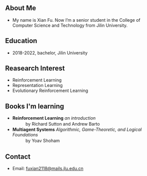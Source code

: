 ## About Me
- My name is Xian Fu. Now I’m a senior student in the College of Computer Science and Technology from Jilin University.


## Education
- 2018-2022, bachelor, Jilin University


## Reasearch Interest
- Reinforcement Learning
- Representation Learning
- Evolutionary Reinforcement Learning


## Books I'm learning
- **Reinforcement Learning** _an introduction_<br>
　　　by Richard Sutton and Andrew Barto    
- **Multiagent Systems**  _Algorithmic, Game-Theoretic, and Logical Foundations_<br>
　　　by Yoav Shoham
 
 
## Contact
- Email: fuxian2118@mails.jlu.edu.cn

